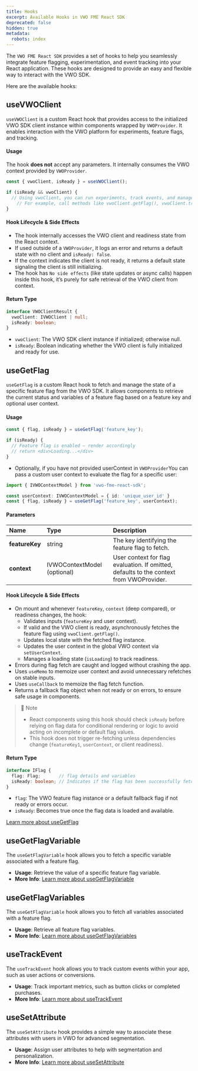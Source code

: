 ```yaml
---
title: Hooks
excerpt: Available Hooks in VWO FME React SDK
deprecated: false
hidden: true
metadata:
  robots: index
---
```

The `VWO FME React SDK` provides a set of hooks to help you seamlessly integrate feature flagging, experimentation, and event tracking into your React application. These hooks are designed to provide an easy and flexible way to interact with the VWO SDK.

Here are the available hooks:

## useVWOClient

`useVWOClient` is a custom React hook that provides access to the initialized VWO SDK client instance within components wrapped by `VWOProvider`. It enables interaction with the VWO platform for experiments, feature flags, and tracking.

#### Usage

The hook **does not** accept any parameters. It internally consumes the VWO context provided by `VWOProvider`.

```javascript
const { vwoClient, isReady } = useVWOClient();

if (isReady && vwoClient) {
  // Using vwoClient, you can run experiments, track events, and manage feature flags.
	// For example, call methods like vwoClient.getFlag(), vwoClient.trackEvent(), etc.
}
```

#### Hook Lifecycle & Side Effects

* The hook internally accesses the VWO client and readiness state from the React context.
* If used outside of a `VWOProvider`, it logs an error and returns a default state with no client and `isReady: false`.
* If the context indicates the client is not ready, it returns a default state signaling the client is still initializing.
* The hook has `No side effects` (like state updates or async calls) happen inside this hook, it’s purely for safe retrieval of the VWO client from context.

#### Return Type

```typescript
interface VWOClientResult {
  vwoClient: IVWOClient | null;
  isReady: boolean;
}
```

* `vwoClient`: The VWO SDK client instance if initialized; otherwise null.
* `isReady`: Boolean indicating whether the VWO client is fully initialized and ready for use.

## useGetFlag

`useGetFlag` is a custom React hook to fetch and manage the state of a specific feature flag from the VWO SDK. It allows components to retrieve the current status and variables of a feature flag based on a feature key and optional user context.

#### Usage

```typescript
const { flag, isReady } = useGetFlag('feature_key');

if (isReady) {
  // Feature flag is enabled — render accordingly
  // return <div>Loading...</div>
}
```

* Optionally, if you have not provided userContext in `VWOProvider`You can pass a custom user context to evaluate the flag for a specific user:

```typescript
import { IVWOContextModel } from 'vwo-fme-react-sdk';

const userContext: IVWOContextModel = { id: 'unique_user_id' }
const { flag, isReady } = useGetFlag('feature_key', userContext);
```

#### Parameters

| Name           | Type                        | Description                                                                             |
| :------------- | :-------------------------- | :-------------------------------------------------------------------------------------- |
| **featureKey** | string                      | The key identifying the feature flag to fetch.                                          |
| **context**    | IVWOContextModel (optional) | User context for flag evaluation. If omitted, defaults to the context from VWOProvider. |

#### Hook Lifecycle & Side Effects

* On mount and whenever `featureKey`, `context` (deep compared), or readiness changes, the hook:
  * Validates inputs (`featureKey` and user context).
  * If valid and the VWO client is ready, asynchronously fetches the feature flag using `vwoClient.getFlag()`.
  * Updates local state with the fetched flag instance.
  * Updates the user context in the global VWO context via `setUserContext`.
  * Manages a loading state (`isLoading`) to track readiness.
* Errors during flag fetch are caught and logged without crashing the app.
* Uses `useMemo` to memoize user context and avoid unnecessary refetches on stable inputs.
* Uses `useCallback` to memoize the flag fetch function.
* Returns a fallback flag object when not ready or on errors, to ensure safe usage in components.

> 📘 Note
>
> * React components using this hook should check `isReady` before relying on flag data for conditional rendering or logic to avoid acting on incomplete or default flag values.
> * This hook does not trigger re-fetching unless dependencies change (`featureKey1`, `userContext`, or client readiness).

#### Return Type

```typescript
interface IFlag {
  flag: Flag;       // flag details and variables
  isReady: boolean; // Indicates if the flag has been successfully fetched and is ready for use
}
```

* `flag`: The VWO feature flag instance or a default fallback flag if not ready or errors occur.
* `isReady`: Becomes true once the flag data is loaded and available.

[Learn more about useGetFlag](https://developers.vwo.com/v2/docs/fme-react-feature-flags-variables)

## useGetFlagVariable

The `useGetFlagVariable` hook allows you to fetch a specific variable associated with a feature flag.

* **Usage**: Retrieve the value of a specific feature flag variable.
* **More Info**: [Learn more about useGetFlagVariable](https://developers.vwo.com/v2/docs/fme-react-feature-flags-variables#usegetflagvariable-hook)

## useGetFlagVariables

The `useGetFlagVariable` hook allows you to fetch all variables associated with a feature flag.

* **Usage**: Retrieve all feature flag variables.
* **More Info**: [Learn more about useGetFlagVariables](https://developers.vwo.com/v2/docs/fme-react-feature-flags-variables#usegetflagvariables-hook)

## useTrackEvent

The `useTrackEvent` hook allows you to track custom events within your app, such as user actions or conversions.

* **Usage**: Track important metrics, such as button clicks or completed purchases.
* **More Info**: [Learn more about useTrackEvent](https://developers.vwo.com/v2/docs/fme-react-metrics-tracking#usetrackevent-hook)

## useSetAttribute

The `useSetAttribute` hook provides a simple way to associate these attributes with users in VWO for advanced segmentation.

* **Usage**: Assign user attributes to help with segmentation and personalization.
* **More Info**: [Learn more about useSetAttribute](https://developers.vwo.com/v2/docs/fme-react-attributes#usesetattribute-hook)